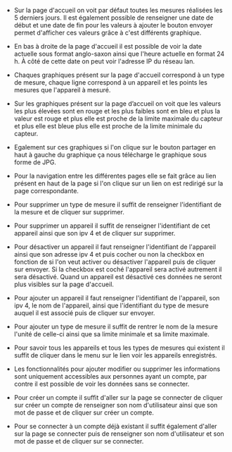 - Sur la page d'accueil on voit par défaut toutes les mesures réalisées les 5 derniers jours. Il est également possible de renseigner une date de début et une date de fin pour les valeurs à ajouter le bouton envoyer permet d'afficher ces valeurs grâce à c'est différents graphique.

- En bas à droite de la page d'accueil il est possible de voir la date actuelle sous format anglo-saxon ainsi que l'heure actuelle en format 24 h. À côté de cette date on peut voir l'adresse IP du réseau lan.

- Chaques graphiques présent sur la page d'accueil correspond à un type de mesure, chaque ligne correspond à un appareil et les points les mesures que l'appareil à mesuré.

- Sur les graphiques présent sur la page d’accueil on voit que les valeurs les plus élevées sont en rouge et les plus faibles sont en bleu et  plus la valeur est rouge et plus elle est proche de la limite maximale du capteur et plus elle est bleue plus elle est proche de la limite minimale du capteur.

- Egalement sur ces graphiques si l'on clique sur le bouton partager en haut à gauche du graphique ça nous télécharge le graphique sous forme de JPG.

- Pour la navigation entre les différentes pages elle se fait grâce au lien présent en haut de la page si l'on clique sur un lien on est redirigé sur la page correspondante.

- Pour supprimer un type de mesure il suffit de renseigner l'identifiant de la mesure et de cliquer sur supprimer.

- Pour supprimer un appareil il suffit de renseigner l'identifiant de cet appareil ainsi que son ipv 4 et de cliquer sur supprimer.

- Pour désactiver un appareil il faut renseigner l'identifiant de l'appareil ainsi que son adresse ipv 4 et puis cocher ou non la checkbox en fonction de si l'on veut activer ou désactiver l'appareil puis de cliquer sur envoyer. Si la checkbox est coché l'appareil sera activé autrement il sera désactivé. Quand un appareil est désactivé ces données ne seront plus visibles sur la page d'accueil.

- Pour ajouter un appareil il faut renseigner l'identifiant de l'appareil, son ipv 4, le nom de l'appareil, ainsi que l'identifiant du type de mesure auquel il est associé puis de cliquer sur envoyer.

- Pour ajouter un type de mesure il suffit de rentrer le nom de la mesure l'unité de celle-ci ainsi que sa limite minimale et sa limite maximale.

- Pour savoir tous les appareils et tous les types de mesures qui existent il suffit de cliquer dans le menu sur le lien voir les appareils enregistrés.

- Les fonctionnalités pour ajouter modifier ou supprimer les informations sont uniquement accessibles aux personnes ayant un compte, par contre il est possible de voir les données sans se connecter.

- Pour créer un compte il suffit d'aller sur la page se connecter de cliquer sur créer un compte de renseigner son nom d'utilisateur ainsi que son mot de passe et de cliquer sur créer un compte.

- Pour se connecter à un compte déjà existant il suffit également d'aller sur la page se connecter puis de renseigner son nom d'utilisateur et son mot de passe et de cliquer sur se connecter.